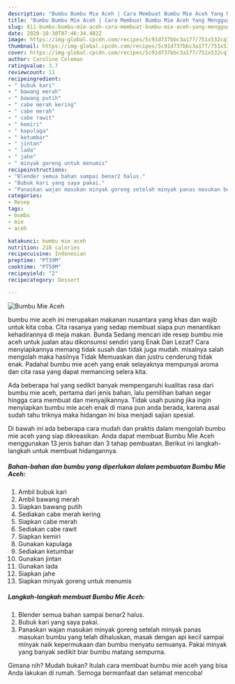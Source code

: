 ```yaml
---
description: "Bumbu Bumbu Mie Aceh | Cara Membuat Bumbu Mie Aceh Yang Menggugah Selera"
title: "Bumbu Bumbu Mie Aceh | Cara Membuat Bumbu Mie Aceh Yang Menggugah Selera"
slug: 811-bumbu-bumbu-mie-aceh-cara-membuat-bumbu-mie-aceh-yang-menggugah-selera
date: 2020-10-30T07:46:34.402Z
image: https://img-global.cpcdn.com/recipes/5c91d737bbc3a177/751x532cq70/bumbu-mie-aceh-foto-resep-utama.jpg
thumbnail: https://img-global.cpcdn.com/recipes/5c91d737bbc3a177/751x532cq70/bumbu-mie-aceh-foto-resep-utama.jpg
cover: https://img-global.cpcdn.com/recipes/5c91d737bbc3a177/751x532cq70/bumbu-mie-aceh-foto-resep-utama.jpg
author: Caroline Coleman
ratingvalue: 3.7
reviewcount: 11
recipeingredient:
- " bubuk kari"
- " bawang merah"
- " bawang putih"
- " cabe merah kering"
- " cabe merah"
- " cabe rawit"
- " kemiri"
- " kapulaga"
- " ketumbar"
- " jintan"
- " lada"
- " jahe"
- " minyak goreng untuk menumis"
recipeinstructions:
- "Blender semua bahan sampai benar2 halus."
- "Bubuk kari yang saya pakai."
- "Panaskan wajan masukan minyak goreng setelah minyak panas masukan bumbu yang telah dihaluskan, masak dengan api kecil sampai minyak naik kepermukaan dan bumbu menyatu semuanya. Pakai minyak yang banyak sedikit biar bumbu matang sempurna."
categories:
- Resep
tags:
- bumbu
- mie
- aceh

katakunci: bumbu mie aceh 
nutrition: 218 calories
recipecuisine: Indonesian
preptime: "PT39M"
cooktime: "PT59M"
recipeyield: "2"
recipecategory: Dessert

---
```



![Bumbu Mie Aceh](https://img-global.cpcdn.com/recipes/5c91d737bbc3a177/751x532cq70/bumbu-mie-aceh-foto-resep-utama.jpg)


bumbu mie aceh ini merupakan makanan nusantara yang khas dan wajib untuk kita coba. Cita rasanya yang sedap membuat siapa pun menantikan kehadirannya di meja makan.
Bunda Sedang mencari ide resep bumbu mie aceh untuk jualan atau dikonsumsi sendiri yang Enak Dan Lezat? Cara menyiapkannya memang tidak susah dan tidak juga mudah. misalnya salah mengolah maka hasilnya Tidak Memuaskan dan justru cenderung tidak enak. Padahal bumbu mie aceh yang enak selayaknya mempunyai aroma dan cita rasa yang dapat memancing selera kita.



Ada beberapa hal yang sedikit banyak mempengaruhi kualitas rasa dari bumbu mie aceh, pertama dari jenis bahan, lalu pemilihan bahan segar hingga cara membuat dan menyajikannya. Tidak usah pusing jika ingin menyiapkan bumbu mie aceh enak di mana pun anda berada, karena asal sudah tahu triknya maka hidangan ini bisa menjadi sajian spesial.


Di bawah ini ada beberapa cara mudah dan praktis dalam mengolah bumbu mie aceh yang siap dikreasikan. Anda dapat membuat Bumbu Mie Aceh menggunakan 13 jenis bahan dan 3 tahap pembuatan. Berikut ini langkah-langkah untuk membuat hidangannya.

<!--inarticleads1-->

##### Bahan-bahan dan bumbu yang diperlukan dalam pembuatan Bumbu Mie Aceh:

1. Ambil  bubuk kari
1. Ambil  bawang merah
1. Siapkan  bawang putih
1. Sediakan  cabe merah kering
1. Siapkan  cabe merah
1. Sediakan  cabe rawit
1. Siapkan  kemiri
1. Gunakan  kapulaga
1. Sediakan  ketumbar
1. Gunakan  jintan
1. Gunakan  lada
1. Siapkan  jahe
1. Siapkan  minyak goreng untuk menumis




<!--inarticleads2-->

##### Langkah-langkah membuat Bumbu Mie Aceh:

1. Blender semua bahan sampai benar2 halus.
1. Bubuk kari yang saya pakai.
1. Panaskan wajan masukan minyak goreng setelah minyak panas masukan bumbu yang telah dihaluskan, masak dengan api kecil sampai minyak naik kepermukaan dan bumbu menyatu semuanya. Pakai minyak yang banyak sedikit biar bumbu matang sempurna.




Gimana nih? Mudah bukan? Itulah cara membuat bumbu mie aceh yang bisa Anda lakukan di rumah. Semoga bermanfaat dan selamat mencoba!
